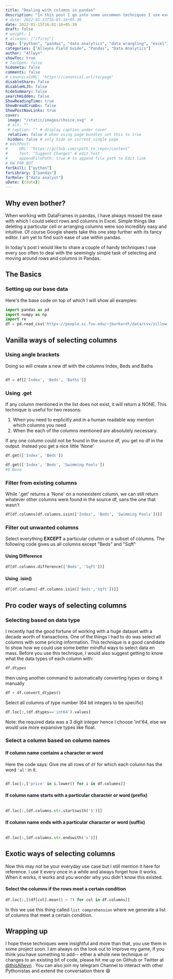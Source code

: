 ```yaml
---
title: "Dealing with columns in pandas"
description: "In this post I go into some uncommon techniques I use every so often to select columns and rows from dataframes in pandas"
# date: 2022-01-13T16:01:16+05:30
date: 2022-01-15T16:01:16+05:30
draft: false
# weight: 1
# aliases: ["/first"]
tags: ["python", "pandas", "data analytics", "data wrangling", "excel"]
categories: ["Allwyns Field Guide", "Pandas", "Data Analytics"]
author: "Allwyn"
showToc: true
# TocOpen: false
hidemeta: false
comments: false
# canonicalURL: "https://canonical.url/to/page"
disableShare: false
disableHLJS: false
hideSummary: false
searchHidden: false
ShowReadingTime: true
ShowBreadCrumbs: false
ShowPostNavLinks: true
cover:
 image: "/static/images/choice.svg"  #
 # alt: ""
 # caption: "" # display caption under cover
 relative: false # when using page bundles set this to true
 hidden: false # only hide on current single page
# editPost:
#     URL: "https://github.com/<path_to_repo>/content"
#     Text: "Suggest Changes" # edit text
#     appendFilePath: true # to append file path to Edit link
# KW FOR BOT
forSkill: ["python"]
forLibrary: ["pandas"]
forRole: ["data analyst"]
uDate: {{date}}
---
```


## Why even bother?
When working with DataFrames in pandas, I have always missed the ease with which I could select rows and columns in Excel. Simple things like deleting a particular cell or arranging columns were soo incredibly easy and intuitive. Of course Google sheets take this one step further with its fancy editor. I am yet to find such ease of use within pandas.

In today's post I would like to share a couple of handy techniques I use every soo often to deal with the seemingly simple task of selecting and moving around rows and columns in Pandas. 
## The Basics 
### Setting up our base data
Here's the base code on top of which I will show all examples:
```python
import pandas as pd
import numpy as np
import re
df = pd.read_csv('https://people.sc.fsu.edu/~jburkardt/data/csv/zillow.csv')


```

## Vanilla ways of  selecting columns
### Using angle brackets
Doing so will create a new df with the columns Index, Beds and Baths
```python

df = df[['Index', 'Beds', 'Baths']]

```

### Using .get
If any column mentioned in the list does not exist, it will return a NONE.
This technique is useful for two reasons:
1. When you need to explicitly and in a human readable way mention which columns you need
2. When the each of the columns mentioned are absolutely necessary. 

If any one column could not be found in the source df, you get no df in the output. Instead you get a nice little 'None'
```python
df.get(['Index', 'Beds'])

df.get(['Index', 'Beds', 'Swimming Pools'])
#$ None

```

### Filter from existing columns
While '.get' returns a 'None' on a nonexistent column, we can still return whatever other columns were found in the source df, sans the one that wasn't
```python
df[df.columns[df.columns.isin(['Index', 'Beds', 'Swimming Pools'])]]


```

### Filter out unwanted columns
Select everything **EXCEPT** a particular column or a subset of columns.
The following code gives us all columns except "Beds" and "Sqft"
#### Using Difference
```python
df[df.columns.difference(['Beds', 'Sqft'])]


```
#### Using .isin()
```python
df[df.columns[~df.columns.isin(['Beds','Sqft'])]]


```


## Pro coder ways of  selecting columns
### Selecting based on data type
I recently had the good fortune of working with a huge dataset with a decade worth of transactions. One of the things I had to do was select all columns with some pricing information. This technique is a good candidate to show how we could use some better mindful ways to select data en mass.
Before you use this technique, I would also suggest getting to know what the data types of each column with:
```python
df.dtypes
```
then using another command to automatically converting types or doing it manually
```python
df = df.convert_dtypes()
```

Select all columns of type number (64 bit integers to be specific)
```python
df.loc[:,(df.dtypes=='int64').values]


```
Note: the required data was a 3 digit integer hence I choose 'int'64, else we would use more expansive types like float.

### Select a column based on column names
#### If column name contains a character or word
Here the code says: Give me all rows of `df` for which each column has the word `'al'` in it.
```python

df.loc[:,['price' in i.lower() for i in df.columns]]

```

#### If column name starts with a particular character or word (prefix)
```python

df.loc[:,[df.columns.str.startswith('S')]]

```
#### If column name ends with a particular character or word (suffix)
```python

df.loc[:,[df.columns.str.endswith('s')]]

```

## Exotic ways of  selecting columns
Now this may not be your everyday use case but I still mention it here for reference. I use it every once in a while and always forget how it works. When it works, it works and you wonder why you didn't know this existed.

#### Select the columns if the rows meet a certain condition
```python
df.loc[:,[(df[col].mean() > 7) for col in df.columns]]

```
In this we use this thing called `list comprehension` where we generate a list of columns that meet a certain condition.


## Wrapping up
I hope these techniques were insightful and more than that, you use them in some project soon.
I am always on the look out to improve my game, if you think you have something to add-- either a whole new technique or changes to an existing bit of code, please hit me up on Github or Twitter at [@thisAllwyn](https://twitter.com/thisallwyn) .
You can also join my telegram Channel to interact with other Pythonistas and extend the conversation there 😄 
